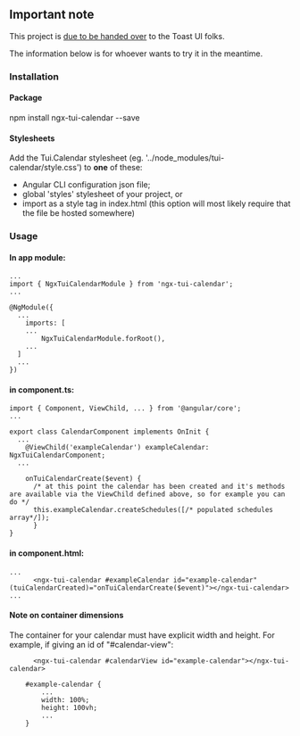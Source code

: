 ## Important note

This project is [due to be handed over](https://github.com/nhnent/tui.calendar/issues/82) to the Toast UI folks.

The information below is for whoever wants to try it in the meantime.

### Installation

#### Package
npm install ngx-tui-calendar --save

#### Stylesheets
Add the Tui.Calendar stylesheet (eg. '../node_modules/tui-calendar/style.css')  to **one** of these:

- Angular CLI configuration json file; 
- global 'styles' stylesheet of your project, or 
- import as a style tag in index.html (this option will most likely require that the file be hosted somewhere)

### Usage

#### In app module:

~~~
...
import { NgxTuiCalendarModule } from 'ngx-tui-calendar';
...

@NgModule({
  ...
	imports: [
    ...
		NgxTuiCalendarModule.forRoot(),
    ...
  ]
  ...
})
~~~


#### in component.ts:
~~~
import { Component, ViewChild, ... } from '@angular/core';
...

export class CalendarComponent implements OnInit {
  ...
	@ViewChild('exampleCalendar') exampleCalendar: NgxTuiCalendarComponent;
  ...

  	onTuiCalendarCreate($event) {
      /* at this point the calendar has been created and it's methods are available via the ViewChild defined above, so for example you can do */
      this.exampleCalendar.createSchedules([/* populated schedules array*/]);
	  }
}
~~~

#### in component.html:
~~~
...
      <ngx-tui-calendar #exampleCalendar id="example-calendar" (tuiCalendarCreated)="onTuiCalendarCreate($event)"></ngx-tui-calendar>
...
~~~



#### Note on container dimensions

The container for your calendar must have explicit width and height. For example, if giving an id of "#calendar-view":

~~~
      <ngx-tui-calendar #calendarView id="example-calendar"></ngx-tui-calendar>
~~~

~~~
    #example-calendar {
        ...
        width: 100%;
        height: 100vh;
        ...
    }
~~~
